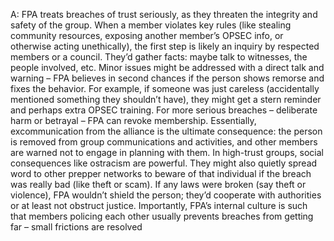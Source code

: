 A: FPA treats breaches of trust seriously, as they threaten the integrity and safety of the group. When a member violates key rules (like stealing community resources, exposing another member’s OPSEC info, or otherwise acting unethically), the first step is likely an inquiry by respected members or a council. They’d gather facts: maybe talk to witnesses, the people involved, etc. Minor issues might be addressed with a direct talk and warning – FPA believes in second chances if the person shows remorse and fixes the behavior. For example, if someone was just careless (accidentally mentioned something they shouldn’t have), they might get a stern reminder and perhaps extra OPSEC training. For more serious breaches – deliberate harm or betrayal – FPA can revoke membership. Essentially, excommunication from the alliance is the ultimate consequence: the person is removed from group communications and activities, and other members are warned not to engage in planning with them. In high-trust groups, social consequences like ostracism are powerful. They might also quietly spread word to other prepper networks to beware of that individual if the breach was really bad (like theft or scam). If any laws were broken (say theft or violence), FPA wouldn’t shield the person; they’d cooperate with authorities or at least not obstruct justice. Importantly, FPA’s internal culture is such that members policing each other usually prevents breaches from getting far – small frictions are resolved